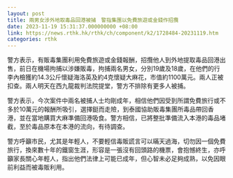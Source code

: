 ```yaml
---
layout: post
title: 兩男女涉外地取毒品回港被捕　警指集團以免費旅遊或金錢作招攬
date: 2023-11-19 15:31:37.000000000 +08:00
link: https://news.rthk.hk/rthk/ch/component/k2/1728484-20231119.htm
categories: rthk
---
```


警方表示，有販毒集團利用免費旅遊或金錢報酬，招攬他人到外地提取毒品回港出售，前日在機場拘捕以涉嫌販毒，拘捕兩名男女，分別19歲及18歲，在他們的行李內檢獲約14.3公斤懷疑海洛英及約4克懷疑大麻花，市值約1100萬元。兩人正被扣查。兩人明天在西九龍裁判法院提堂，警方不排除有更多人被捕。

警方表示，今次案件中兩名被捕人士均剛成年，相信他們因受到所謂免費旅行或不多於10萬元的報酬所吸引，選擇鋌而走險，到泰國協助販毒集團所毒品帶回香港，並在當地購買大麻準備回港吸食。警方相信，已將整批準備流入本港的毒品堵截，至於毒品原本在本港的流向，有待調查。

警方呼籲市民，尤其是年輕人，不要輕信毒販謊言可以暪天過海，切勿因一個免費旅行，換來數十年的鐵窗生涯，形容是一張沒有回頭路的機票，會抱憾終生，亦呼籲家長關心年輕人，指出他們法律上可能已成年，但心智未必足夠成熟，以免因眼前利益而被毒販利用。
